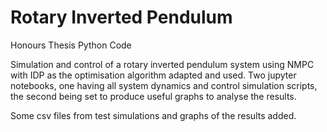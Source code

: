 # Rotary Inverted Pendulum
Honours Thesis Python Code

Simulation and control of a rotary inverted pendulum system using NMPC with IDP as the optimisation algorithm adapted and used. Two jupyter notebooks, one having all system dynamics and control simulation scripts, the second being set to produce useful graphs to analyse the results. 

Some csv files from test simulations and graphs of the results added. 
